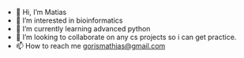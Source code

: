 - 👋 Hi, I’m Matias
- 👀 I’m interested in bioinformatics
- 🌱 I’m currently learning advanced python
- 💞️ I’m looking to collaborate on any  cs projects so i can get practice.
- 📫 How to reach me gorismathias@gmail.com

<!---
cephalopoda8/cephalopoda8 is a ✨ special ✨ repository because its `README.md` (this file) appears on your GitHub profile.
You can click the Preview link to take a look at your changes.
--->
